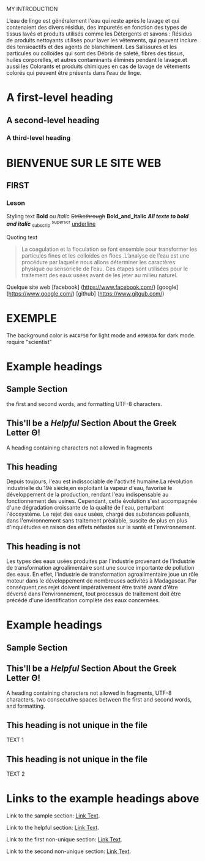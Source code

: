 MY
INTRODUCTION 

L’eau de linge est généralement  l'eau qui reste après le lavage et qui contenaient des divers résidus, des impuretés en fonction des types de tissus lavés et produits utilisés comme les Détergents et savons : Résidus de produits nettoyants utilisés pour laver les vêtements, qui peuvent inclure des tensioactifs et des agents de blanchiment. Les Salissures et les particules ou colloïdes qui sont des Débris de saleté, fibres des tissus, huiles corporelles, et autres contaminants éliminés pendant le lavage.et aussi les Colorants et produits chimiques en cas de lavage de vêtements colorés qui peuvent être présents dans l’eau de linge. 
 
# A first-level heading
## A second-level heading
### A third-level heading
 
# BIENVENUE SUR LE SITE WEB
## FIRST
### Leson 
Styling text
**Bold** ou _Italic_
~~Strikethrough~~
**Bold_and_Italic**
***All texte to bold and italic***
<sub>subscrip</sub>
<sup>superscr</sup>
<Ins>underline</ins>

Quoting text 
> La coagulation et la floculation se font ensemble pour transformer les particules fines et les colloïdes en flocs .L’analyse de l’eau est une procédure par laquelle nous allons déterminer les caractères physique ou sensorielle de l’eau. Ces étapes sont utilisées pour le traitement des eaux usées avant de les jeter au milieu naturel. 

Quelque site web
[facebook] (https://www.facebook.com/)
[google] (https://www.google.com/)
[github] (https://www.gitgub.com/)

# EXEMPLE 
The background color is `#4CAF50` for light mode and `#0969DA` for dark mode.
require "scientist"

# Example headings

## Sample Section
the first and second words, and formatting UTF-8 characters.

## This'll be a _Helpful_ Section About the Greek Letter Θ!
A heading containing characters not allowed in fragments

## This heading 
Depuis toujours, l'eau est indissociable de l'activité humaine.La révolution
industrielle du 19è siècle,en exploitant la vapeur d'eau, favorisé le développement de la
production, rendant l'eau indispensable au fonctionnement des usines. Cependant, cette
évolution s'est accompagnée d'une dégradation croissante de la qualité de l'eau,
perturbant l'écosystème. Le rejet des eaux usées, chargé des substances polluants,
dans l'environnement sans traitement préalable, suscite de plus en plus d'inquiétudes en
raison des effets néfastes sur la santé et l'environnement.

## This heading is not 
Les types des eaux usées produites par l'industrie provenant de l'industrie de
transformation agroalimentaire sont une source importante de pollution des eaux. En
effet, l'industrie de transformation agroalimentaire joue un rôle moteur dans le
développement de nombreuses activités à Madagascar. Par conséquent,ces rejet
doivent impérativement être traité avant d'être déversé dans l'environnement, tout
processus de traitement doit être précédé d'une identification complète des eaux
concernées.

# Example headings

## Sample Section

## This'll be a _Helpful_ Section About the Greek Letter Θ!
A heading containing characters not allowed in fragments, UTF-8 characters, two consecutive spaces between the first and second words, and formatting.

## This heading is not unique in the file

TEXT 1

## This heading is not unique in the file

TEXT 2

# Links to the example headings above

Link to the sample section: [Link Text](#sample-section).

Link to the helpful section: [Link Text](#thisll--be-a-helpful-section-about-the-greek-letter-Θ).

Link to the first non-unique section: [Link Text](#this-heading-is-not-unique-in-the-file).

Link to the second non-unique section: [Link Text](#this-heading-is-not-unique-in-the-file-1).
